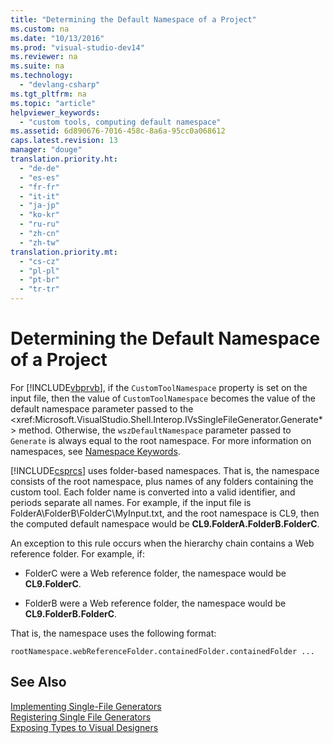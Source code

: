 ```yaml
---
title: "Determining the Default Namespace of a Project"
ms.custom: na
ms.date: "10/13/2016"
ms.prod: "visual-studio-dev14"
ms.reviewer: na
ms.suite: na
ms.technology: 
  - "devlang-csharp"
ms.tgt_pltfrm: na
ms.topic: "article"
helpviewer_keywords: 
  - "custom tools, computing default namespace"
ms.assetid: 6d890676-7016-458c-8a6a-95cc0a068612
caps.latest.revision: 13
manager: "douge"
translation.priority.ht: 
  - "de-de"
  - "es-es"
  - "fr-fr"
  - "it-it"
  - "ja-jp"
  - "ko-kr"
  - "ru-ru"
  - "zh-cn"
  - "zh-tw"
translation.priority.mt: 
  - "cs-cz"
  - "pl-pl"
  - "pt-br"
  - "tr-tr"
---
```

# Determining the Default Namespace of a Project
For [!INCLUDE[vbprvb](../codequality/includes/vbprvb_md.md)], if the `CustomToolNamespace` property is set on the input file, then the value of `CustomToolNamespace` becomes the value of the default namespace parameter passed to the \<xref:Microsoft.VisualStudio.Shell.Interop.IVsSingleFileGenerator.Generate*> method. Otherwise, the `wszDefaultNamespace` parameter passed to `Generate` is always equal to the root namespace. For more information on namespaces, see [Namespace Keywords](../Topic/Namespace%20Keywords%20\(C%23%20Reference\).md).  
  
 [!INCLUDE[csprcs](../datatools/includes/csprcs_md.md)] uses folder-based namespaces. That is, the namespace consists of the root namespace, plus names of any folders containing the custom tool. Each folder name is converted into a valid identifier, and periods separate all names. For example, if the input file is FolderA\FolderB\FolderC\MyInput.txt, and the root namespace is CL9, then the computed default namespace would be **CL9.FolderA.FolderB.FolderC**.  
  
 An exception to this rule occurs when the hierarchy chain contains a Web reference folder. For example, if:  
  
-   FolderC were a Web reference folder, the namespace would be **CL9.FolderC**.  
  
-   FolderB were a Web reference folder, the namespace would be **CL9.FolderB.FolderC**.  
  
 That is, the namespace uses the following format:  
  
```  
rootNamespace.webReferenceFolder.containedFolder.containedFolder ...  
```  
  
## See Also  
 [Implementing Single-File Generators](../extensibility/implementing-single-file-generators.md)   
 [Registering Single File Generators](../extensibility/registering-single-file-generators.md)   
 [Exposing Types to Visual Designers](../extensibility/exposing-types-to-visual-designers.md)